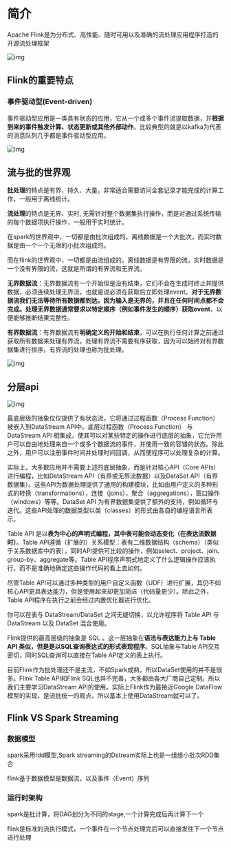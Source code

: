 # 简介

Apache Flink是为分布式、高性能、随时可用以及准确的流处理应用程序打造的开源流处理框架

![img](https://raw.githubusercontent.com/privking/king-note-images/master/img/note/clip_image002-1627127590-6297ef.jpg)

## Flink的重要特点

### 事件驱动型(Event-driven)

事件驱动型应用是一类具有状态的应用，它从一个或多个事件流提取数据，并**根据到来的事件触发计算、状态更新或其他外部动作**。比较典型的就是以kafka为代表的消息队列几乎都是事件驱动型应用。

![img](https://raw.githubusercontent.com/privking/king-note-images/master/img/note/clip_image001-1627127646-335e0f.png)

## 流与批的世界观

**批处理**的特点是有界、持久、大量，非常适合需要访问全套记录才能完成的计算工作，一般用于离线统计。

**流处理**的特点是无界、实时,  无需针对整个数据集执行操作，而是对通过系统传输的每个数据项执行操作，一般用于实时统计。

在spark的世界观中，一切都是由批次组成的，离线数据是一个大批次，而实时数据是由一个一个无限的小批次组成的。

而在flink的世界观中，一切都是由流组成的，离线数据是有界限的流，实时数据是一个没有界限的流，这就是所谓的有界流和无界流。

**无界数据流**：无界数据流有一个开始但是没有结束，它们不会在生成时终止并提供数据，必须连续处理无界流，也就是说必须在获取后立即处理event。**对于无界数据流我们无法等待所有数据都到达，因为输入是无界的，并且在任何时间点都不会完成。处理无界数据通常要求以特定顺序（例如事件发生的顺序）获取event**，以便能够推断结果完整性。

**有界数据流**：有界数据流有**明确定义的开始和结束**，可以在执行任何计算之前通过获取所有数据来处理有界流，处理有界流不需要有序获取，因为可以始终对有界数据集进行排序，有界流的处理也称为批处理。

![img](https://raw.githubusercontent.com/privking/king-note-images/master/img/note/clip_image002-1627127725-4bd5db.jpg)

## 分层api

![img](https://raw.githubusercontent.com/privking/king-note-images/master/img/note/clip_image002-1627127779-12141e.jpg)

最底层级的抽象仅仅提供了有状态流，它将通过过程函数（Process Function）被嵌入到DataStream API中。底层过程函数（Process Function） 与 DataStream API 相集成，使其可以对某些特定的操作进行底层的抽象，它允许用户可以自由地处理来自一个或多个数据流的事件，并使用一致的容错的状态。除此之外，用户可以注册事件时间并处理时间回调，从而使程序可以处理复杂的计算。

实际上，大多数应用并不需要上述的底层抽象，而是针对核心API（Core APIs） 进行编程，比如DataStream API（有界或无界流数据）以及DataSet API（有界数据集）。这些API为数据处理提供了通用的构建模块，比如由用户定义的多种形式的转换（transformations），连接（joins），聚合（aggregations），窗口操作（windows）等等。DataSet API 为有界数据集提供了额外的支持，例如循环与迭代。这些API处理的数据类型以类（classes）的形式由各自的编程语言所表示。

Table API 是以**表为中心的声明式编程，其中表可能会动态变化（在表达流数据时）**。Table API遵循（扩展的）关系模型：表有二维数据结构（schema）（类似于关系数据库中的表），同时API提供可比较的操作，例如select、project、join、group-by、aggregate等。Table API程序声明式地定义了什么逻辑操作应该执行，而不是准确地确定这些操作代码的看上去如何。

尽管Table API可以通过多种类型的用户自定义函数（UDF）进行扩展，其仍不如核心API更具表达能力，但是使用起来却更加简洁（代码量更少）。除此之外，Table API程序在执行之前会经过内置优化器进行优化。

你可以在表与 DataStream/DataSet 之间无缝切换，以允许程序将 Table API 与 DataStream 以及 DataSet 混合使用。

Flink提供的最高层级的抽象是 SQL 。这一层抽象在**语法与表达能力上与 Table API 类似，但是是以SQL查询表达式的形式表现程序**。SQL抽象与Table API交互密切，同时SQL查询可以直接在Table API定义的表上执行。

目前Flink作为批处理还不是主流，不如Spark成熟，所以DataSet使用的并不是很多。Flink Table API和Flink SQL也并不完善，大多都由各大厂商自己定制。所以我们主要学习DataStream API的使用。实际上Flink作为最接近Google DataFlow模型的实现，是流批统一的观点，所以基本上使用DataStream就可以了。

## Flink VS Spark Streaming

### 数据模型

spark采用rdd模型,Spark streaming的Dstream实际上也是一组组小批次RDD集合

flink基于数据模型是数据流，以及事件（Event）序列

### 运行时架构

spark是批计算，将DAG划分为不同的stage,一个计算完成后再计算下一个

flink是标准的流执行模式，一个事件在一个节点处理完后可以直接发往下一个节点进行处理


